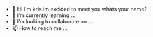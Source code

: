 - 👋 Hi I'm kris im excided to meet you whats your name?
- 🌱 I’m currently learning ...
- 💞️ I’m looking to collaborate on ...
- 📫 How to reach me ...

<!---
SirBarksYT2/SirBarksYT2 is a ✨ special ✨ repository because its `README.md` (this file) appears on your GitHub profile.
You can click the Preview link to take a look at your changes.
--->
